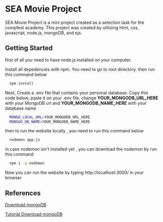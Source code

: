 # SEA Movie Project

SEA Movie Project is a mini project created as a selection task for the compfest academy. This project was created by utilizing html, css, javascript, node.js, mongoDB, and ejs.

## Getting Started

first of all you need to have node.js installed on your computer.

Install all depedencies with npm. You need to go to root directory. then run this command below

```bash
  npm install
```

Next, Create a .env file that contains your personal database. Copy this code below, paste it on your .env file, change **YOUR_MONGODB_URL_HERE** with your MongoDB url and **YOUR_MONGODB_NAME_HERE** with your database name

```bash
  MONGO_LOCAL_URL=YOUR_MONGODB_URL_HERE
  MONGGO_DB_NAME=YOUR_MONGODB_NAME_HERE
```

then to run the website locally , you need to run this command below

```bash
  nodemon app.js
```

in case nodemon isn't installed yet , you can download the nodemon by run this command
```bash
  npm i -g nodemon
```

Now you can run the website by typing http://localhost:3000/ in your browser

## References

[Download mongoDB](https://www.mongodb.com/try/download/community)

[Tutorial Download mongoDB](https://youtu.be/gB6WLkSrtJk)
